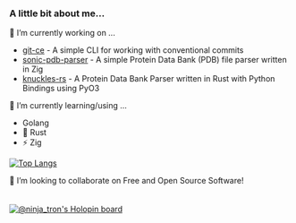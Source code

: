 ### A little bit about me...
🔭 I’m currently working on ...
* [git-ce](https://github.com/ethanholz/git-ce) - A simple CLI for working with conventional commits
* [sonic-pdb-parser](https://github.com/ethanholz/sonic-pdb-parser) - A simple Protein Data Bank (PDB) file parser written in Zig
* [knuckles-rs](https://github.com/ethanholz/knuckles-rs) - A Protein Data Bank Parser written in Rust with Python Bindings using PyO3

🌱 I’m currently learning/using ...
* Golang
* 🦀 Rust
* ⚡ Zig

[![Top Langs](https://github-readme-stats.vercel.app/api/top-langs/?username=ethanholz&exclude_repo=config_files)](https://github.com/anuraghazra/github-readme-stats)

👯 I’m looking to collaborate on Free and Open Source Software!<br/><br/><br/>
[![@ninja_tron's Holopin board](https://holopin.me/ninja_tron)](https://holopin.io/@ninja_tron)
<!--
**ethanholz/ethanholz** is a ✨ _special_ ✨ repository because its `README.md` (this file) appears on your GitHub profile.

Here are some ideas to get you started:

- 🔭 I’m currently working on ...
- 🌱 I’m currently learning ...
- 👯 I’m looking to collaborate on ...
- 🤔 I’m looking for help with ...
- 💬 Ask me about ...
- 📫 How to reach me: ...
- 😄 Pronouns: ...
- ⚡ Fun fact: ...
-->
